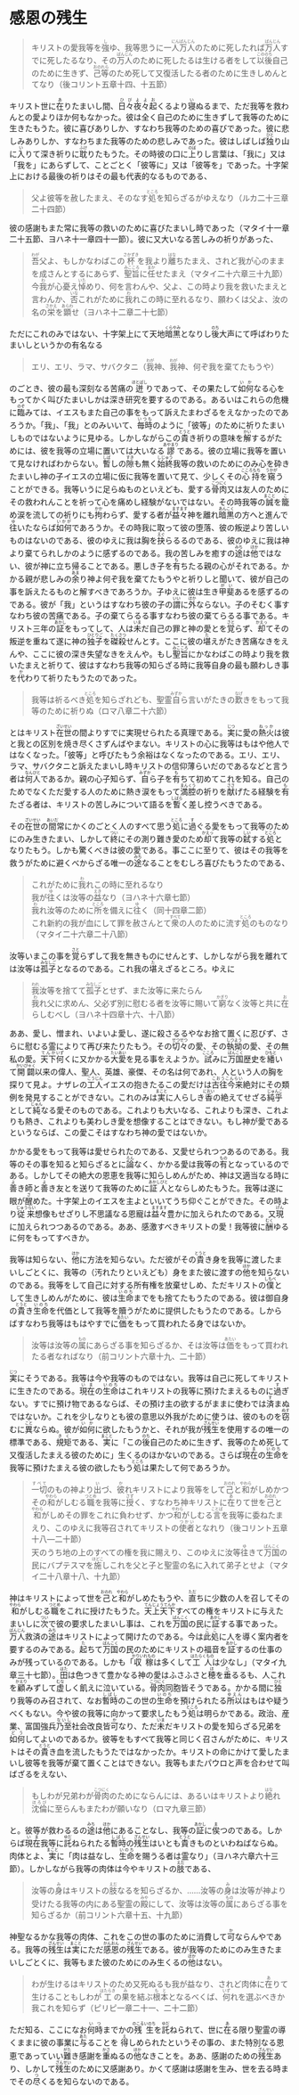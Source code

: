 # 感恩の残生

<article>
<section>
<blockquote>
キリストの愛我等を<ruby><rb>強</rb><rp>（</rp><rt>し</rt><rp>）</rp></ruby>ゆ、我等思うに一<ruby><rb>人</rb><rp>（</rp><rt>にん</rt><rp>）</rp></ruby><ruby><rb>万人</rb><rp>（</rp><rt>ばんじん</rt><rp>）</rp></ruby>のために死したれば<ruby><rb>万人</rb><rp>（</rp><rt>ばんじん</rt><rp>）</rp></ruby>すでに死したるなり、その<ruby><rb>万人</rb><rp>（</rp><rt>ばんじん</rt><rp>）</rp></ruby>のために死したるは生ける者をして<ruby><rb>以後</rb><rp>（</rp><rt>こののち</rt><rp>）</rp></ruby>自己のために生きず、<ruby><rb>己等</rb><rp>（</rp><rt>おのれら</rt><rp>）</rp></ruby>のため死して又復活したる者のために生きしめんとてなり（後コリント五章十四、十五節）
</blockquote>

<p class="paragraph">キリスト世に<ruby><rb>在</rb><rp>（</rp><rt>あ</rt><rp>）</rp></ruby>りたまいし間、<ruby><rb>日々夜々</rb><rp>（</rp><rt>ひびよよ</rt><rp>）</rp></ruby><ruby><rb>起</rb><rp>（</rp><rt>お</rt><rp>）</rp></ruby>くるより<ruby><rb>寝</rb><rp>（</rp><rt>い</rt><rp>）</rp></ruby>ぬるまで、ただ我等を救わんとの愛よりほか何もなかった。彼は全く自己のために生きずして我等のために生きたもうた。彼に喜びありしか、すなわち我等のための喜びであった。彼に悲しみありしか、すなわちまた我等のための悲しみであった。彼はしばしば<ruby><rb>独</rb><rp>（</rp><rt>ひと</rt><rp>）</rp></ruby>り山に<ruby><rb>入</rb><rp>（</rp><rt>い</rt><rp>）</rp></ruby>りて深き祈りに<ruby><rb>耽</rb><rp>（</rp><rt>ふけ</rt><rp>）</rp></ruby>りたもうた。その時彼の口に<ruby><rb>上</rb><rp>（</rp><rt>のぼ</rt><rp>）</rp></ruby>りし言葉は、「我に」又は「我を」にあらずして、ことごとく「彼等に」又は「彼等を」であった。十字架上における最後の祈りはその最も代表的なるものである、</p>

<blockquote>
父よ彼等を赦したまえ、そのなす<ruby><rb>処</rb><rp>（</rp><rt>ところ</rt><rp>）</rp></ruby>を知らざるがゆえなり（ルカ二十三章二十四節）
</blockquote>

<p>彼の感謝もまた常に我等の救いのために喜びたまいし時であった（マタイ十一章二十五節、ヨハネ十一章四十一節）。彼に又大いなる苦しみの祈りがあった、</p>

<blockquote>
<ruby><rb>吾</rb><rp>（</rp><rt>わが</rt><rp>）</rp></ruby>父よ、もしかなわばこの<ruby><rb>杯</rb><rp>（</rp><rt>さかずき</rt><rp>）</rp></ruby>を我より<ruby><rb>離</rb><rp>（</rp><rt>はな</rt><rp>）</rp></ruby>ちたまえ、されど我が心のままを成さんとするにあらず、<ruby><rb>聖旨</rb><rp>（</rp><rt>みこころ</rt><rp>）</rp></ruby>に<ruby><rb>任</rb><rp>（</rp><rt>まか</rt><rp>）</rp></ruby>せたまえ（マタイ二十六章三十九節）<br>
今<ruby><rb>我</rb><rp>（</rp><rt>わ</rt><rp>）</rp></ruby>が心憂え<ruby><rb>悼</rb><rp>（</rp><rt>いた</rt><rp>）</rp></ruby>めり、何を言わんや、父よ、この時より我を救いたまえと言わんか、<ruby><rb>否</rb><rp>（</rp><rt>いな</rt><rp>）</rp></ruby>これがために<ruby><rb>我</rb><rp>（</rp><rt>わ</rt><rp>）</rp></ruby>れこの時に至れるなり、願わくは父よ、汝の名の<ruby><rb>栄</rb><rp>（</rp><rt>さかえ</rt><rp>）</rp></ruby>を<ruby><rb>顕</rb><rp>（</rp><rt>あらわ</rt><rp>）</rp></ruby>せ（ヨハネ十二章二十七節）
</blockquote>

<p>ただにこれのみではない、十字架上にて天地<ruby><rb>暗黒</rb><rp>（</rp><rt>くらやみ</rt><rp>）</rp></ruby>となりし<ruby><rb>後</rb><rp>（</rp><rt>のち</rt><rp>）</rp></ruby>大声にて呼ばわりたまいしというかの有名なる</p>

<blockquote>
エリ、エリ、ラマ、サバクタニ（<ruby><rb>我</rb><rp>（</rp><rt>わが</rt><rp>）</rp></ruby>神、<ruby><rb>我</rb><rp>（</rp><rt>わが</rt><rp>）</rp></ruby>神、何ぞ我を棄てたもうや）
</blockquote>


<p>のごとき、彼の最も深刻なる苦痛の<ruby><rb>迸</rb><rp>（</rp><rt>ほとばし</rt><rp>）</rp></ruby>りであって、その果たして<ruby><rb>如何</rb><rp>（</rp><rt>いか</rt><rp>）</rp></ruby>なる心をもってかく叫びたまいしかは深き研究を要するのである。あるいはこれらの危機に<ruby><rb>臨</rb><rp>（</rp><rt>のぞ</rt><rp>）</rp></ruby>みては、イエスもまた自己の事をもって訴えたまわざるをえなかったのであろうか。「我」、「我」とのみいいて、<ruby><rb>毎時</rb><rp>（</rp><rt>いつも</rt><rp>）</rp></ruby>のように「彼等」のために祈りたまいしものではないように見ゆる。しかしながらこの<ruby><rb>貴</rb><rp>（</rp><rt>とうと</rt><rp>）</rp></ruby>き祈りの意味を<ruby><rb>解</rb><rp>（</rp><rt>かい</rt><rp>）</rp></ruby>するがためには、彼を我等の立場に置いては大いなる<ruby><rb>謬</rb><rp>（</rp><rt>あやまり</rt><rp>）</rp></ruby>である。彼の立場に我等を置いて見なければわからない。<ruby><rb>暫</rb><rp>（</rp><rt>しば</rt><rp>）</rp></ruby>しの<ruby><rb>隙</rb><rp>（</rp><rt>すき</rt><rp>）</rp></ruby>も無く<ruby><rb>始終</rb><rp>（</rp><rt>しじゅう</rt><rp>）</rp></ruby>我等の救いのためにのみ心を砕きたまいし神の子イエスの立場に仮に我等を置いて見て、少しくその<ruby><rb>心持</rb><rp>（</rp><rt>こころもち</rt><rp>）</rp></ruby>を<ruby><rb>窺</rb><rp>（</rp><rt>うかが</rt><rp>）</rp></ruby>うことができる。我等いうに足らぬものといえども、愛する<ruby><rb>骨肉</rb><rp>（</rp><rt>こつにく</rt><rp>）</rp></ruby>又は友人のためにその救われんことを祈って心を痛めし経験がないではない。その時我等の<ruby><rb>誠</rb><rp>（</rp><rt>まこと</rt><rp>）</rp></ruby>を<ruby><rb>籠</rb><rp>（</rp><rt>こ</rt><rp>）</rp></ruby>め涙を流しての祈りにも<ruby><rb>拘</rb><rp>（</rp><rt>かか</rt><rp>）</rp></ruby>わらず、愛する者が<ruby><rb>益々</rb><rp>（</rp><rt>ますます</rt><rp>）</rp></ruby>神を離れ<ruby><rb>暗黒</rb><rp>（</rp><rt>あんこく</rt><rp>）</rp></ruby>の方へと進んで<ruby><rb>往</rb><rp>（</rp><rt>ゆ</rt><rp>）</rp></ruby>いたならば<ruby><rb>如何</rb><rp>（</rp><rt>いかが</rt><rp>）</rp></ruby>であろうか。その時我に取って彼の堕落、彼の叛逆より苦しいものはないのである、彼のゆえに我は胸を<ruby><rb>抉</rb><rp>（</rp><rt>えぐ</rt><rp>）</rp></ruby>らるるのである、彼のゆえに我は神より棄てられしかのように感ずるのである。我の苦しみを癒すの<ruby><rb>途</rb><rp>（</rp><rt>みち</rt><rp>）</rp></ruby>は<ruby><rb>他</rb><rp>（</rp><rt>ほか</rt><rp>）</rp></ruby>ではない、彼が神に立ち帰ることである。悪しき子を<ruby><rb>有</rb><rp>（</rp><rt>も</rt><rp>）</rp></ruby>ちたる親の心がそれである。かかる親が悲しみの<ruby><rb>余</rb><rp>（</rp><rt>あま</rt><rp>）</rp></ruby>り神よ何ぞ我を棄てたもうやと祈りしと聞いて、彼が自己の事を訴えたるものと解すべきであろうか。子ゆえに彼は生き<ruby><rb>甲斐</rb><rp>（</rp><rt>がい</rt><rp>）</rp></ruby>あるを感ずるのである。彼が「我」というはすなわち彼の子の<ruby><rb>謂</rb><rp>（</rp><rt>いい</rt><rp>）</rp></ruby>に<ruby><rb>外</rb><rp>（</rp><rt>ほか</rt><rp>）</rp></ruby>ならない。子のそむく事すなわち彼の苦痛である。子の棄てらるる事すなわち彼の棄てらるる事である。キリスト三年の<ruby><rb>証</rb><rp>（</rp><rt>あかし</rt><rp>）</rp></ruby>をもってして、人は<ruby><rb>未</rb><rp>（</rp><rt>いま</rt><rp>）</rp></ruby>だ自己の罪と神の愛とを<ruby><rb>覚</rb><rp>（</rp><rt>さと</rt><rp>）</rp></ruby>らず、<ruby><rb>却</rb><rp>（</rp><rt>かえっ</rt><rp>）</rp></ruby>てその叛逆を重ねて遂に神の<ruby><rb>独子</rb><rp>（</rp><rt>ひとりご</rt><rp>）</rp></ruby>を<ruby><rb>磔殺</rb><rp>（</rp><rt>たくさつ</rt><rp>）</rp></ruby>せんとす。ここに彼の<ruby><rb>堪</rb><rp>（</rp><rt>た</rt><rp>）</rp></ruby>えがたき苦痛なきをえんや、ここに彼の深き失望なきをえんや。もし<ruby><rb>聖旨</rb><rp>（</rp><rt>みこころ</rt><rp>）</rp></ruby>にかなわばこの時より我を救いたまえと祈りて、彼はすなわち我等の知らざる時に我等自身の最も願わしき事を<ruby><rb>代</rb><rp>（</rp><rt>か</rt><rp>）</rp></ruby>わりて祈りたもうたのであった。</p>

<blockquote>
我等は祈るべき<ruby><rb>処</rb><rp>（</rp><rt>ところ</rt><rp>）</rp></ruby>を知らざれども、聖霊<ruby><rb>自</rb><rp>（</rp><rt>みずか</rt><rp>）</rp></ruby>ら言いがたきの<ruby><rb>歎</rb><rp>（</rp><rt>なげ</rt><rp>）</rp></ruby>きをもって我等のために祈りぬ（ロマ八章二十六節）
</blockquote>

<p>とはキリスト<ruby><rb>在世</rb><rp>（</rp><rt>ざいせい</rt><rp>）</rp></ruby>の間よりすでに実現せられたる真理である。<ruby><rb>実</rb><rp>（</rp><rt>じつ</rt><rp>）</rp></ruby>に愛の<ruby><rb>熱火</rb><rp>（</rp><rt>ねっか</rt><rp>）</rp></ruby>は彼と我との区別を焼き尽くさずんばやまない。キリストの心に我等はもはや他人ではなくなった。「彼等」と呼びたもう余裕はなくなったのである。エリ、エリ、ラマ、サバクタニと訴えたまいし時キリストの信仰薄らいだのであるなどと言う者は<ruby><rb>何人</rb><rp>（</rp><rt>なんびと</rt><rp>）</rp></ruby>であるか。親の心子知らず、<ruby><rb>自</rb><rp>（</rp><rt>みずか</rt><rp>）</rp></ruby>ら子を<ruby><rb>有</rb><rp>（</rp><rt>も</rt><rp>）</rp></ruby>ちて初めてこれを知る。自己のためでなくただ愛する人のために熱き涙をもって<ruby><rb>満腔</rb><rp>（</rp><rt>まんくう</rt><rp>）</rp></ruby>の祈りを<ruby><rb>献</rb><rp>（</rp><rt>ささ</rt><rp>）</rp></ruby>げたる経験を<ruby><rb>有</rb><rp>（</rp><rt>も</rt><rp>）</rp></ruby>たざる者は、キリストの苦しみについて語るを<ruby><rb>暫</rb><rp>（</rp><rt>しばら</rt><rp>）</rp></ruby>く差し控うべきである。</p>

<p class="paragraph">その<ruby><rb>在世</rb><rp>（</rp><rt>ざいせい</rt><rp>）</rp></ruby>の<ruby><rb>間</rb><rp>（</rp><rt>あいだ</rt><rp>）</rp></ruby>常にかくのごとく人のすべて思う<ruby><rb>処</rb><rp>（</rp><rt>ところ</rt><rp>）</rp></ruby>に<ruby><rb>過</rb><rp>（</rp><rt>す</rt><rp>）</rp></ruby>ぐる愛をもって我等のためにのみ生きたまい、しかして<ruby><rb>終</rb><rp>（</rp><rt>つい</rt><rp>）</rp></ruby>にその測り難き愛のため<ruby><rb>却</rb><rp>（</rp><rt>かえっ</rt><rp>）</rp></ruby>て我等の<ruby><rb>弑</rb><rp>（</rp><rt>しい</rt><rp>）</rp></ruby>する<ruby><rb>処</rb><rp>（</rp><rt>ところ</rt><rp>）</rp></ruby>となりたもう。しかも驚くべきは彼の愛である。事ここに至りて、彼はその我等を救うがために避くべからざる唯一の<ruby><rb>途</rb><rp>（</rp><rt>みち</rt><rp>）</rp></ruby>なることをむしろ喜びたもうたのである、</p>

<blockquote>
これがために<ruby><rb>我</rb><rp>（</rp><rt>わ</rt><rp>）</rp></ruby>れこの時に至れるなり<br>
我が<ruby><rb>往</rb><rp>（</rp><rt>ゆ</rt><rp>）</rp></ruby>くは汝等の<ruby><rb>益</rb><rp>（</rp><rt>えき</rt><rp>）</rp></ruby>なり（ヨハネ十六章七節）<br>
<ruby><rb>我</rb><rp>（</rp><rt>わ</rt><rp>）</rp></ruby>れ汝等のために<ruby><rb>所</rb><rp>（</rp><rt>ところ</rt><rp>）</rp></ruby>を備えに<ruby><rb>往</rb><rp>（</rp><rt>ゆ</rt><rp>）</rp></ruby>く（同十四章二節）<br>
これ新約の我が血にして罪を赦さんとて<ruby><rb>衆</rb><rp>（</rp><rt>すべて</rt><rp>）</rp></ruby>の人のために流す<ruby><rb>処</rb><rp>（</rp><rt>ところ</rt><rp>）</rp></ruby>のものなり（マタイ二十六章二十八節）
</blockquote>

<p>汝等いまこの事を<ruby><rb>覚</rb><rp>（</rp><rt>さと</rt><rp>）</rp></ruby>らずして我を無きものにせんとす、しかしながら我を離れては汝等は<ruby><rb>孤子</rb><rp>（</rp><rt>みなしご</rt><rp>）</rp></ruby>となるのである。これ我の<ruby><rb>堪</rb><rp>（</rp><rt>た</rt><rp>）</rp></ruby>えざるところ。ゆえに</p>

<blockquote>
<ruby><rb>我</rb><rp>（</rp><rt>われ</rt><rp>）</rp></ruby>汝等を捨てて<ruby><rb>孤子</rb><rp>（</rp><rt>みなしご</rt><rp>）</rp></ruby>とせず、また汝等に来たらん<br>
<ruby><rb>我</rb><rp>（</rp><rt>わ</rt><rp>）</rp></ruby>れ父に求めん、父必ず別に慰むる者を汝等に賜いて<ruby><rb>窮</rb><rp>（</rp><rt>かぎり</rt><rp>）</rp></ruby>なく汝等と共に<ruby><rb>在</rb><rp>（</rp><rt>お</rt><rp>）</rp></ruby>らしむべし（ヨハネ十四章十六、十八節）
</blockquote>

<p>ああ、愛し、憎まれ、いよいよ愛し、遂に殺さるるやなお捨て置くに忍びず、さらに慰むる霊によりて再び来たりたもう。その<ruby><rb>切々</rb><rp>（</rp><rt>せつせつ</rt><rp>）</rp></ruby>の愛、その<ruby><rb>執拗</rb><rp>（</rp><rt>しつよう</rt><rp>）</rp></ruby>の愛、その無私の愛。<ruby><rb>天下</rb><rp>（</rp><rt>てんか</rt><rp>）</rp></ruby><ruby><rb>何</rb><rp>（</rp><rt>いず</rt><rp>）</rp></ruby>くに又かかる<ruby><rb>大愛</rb><rp>（</rp><rt>たいあい</rt><rp>）</rp></ruby>を見る事をえようか。<ruby><rb>試</rb><rp>（</rp><rt>こころ</rt><rp>）</rp></ruby>みに<ruby><rb>万国</rb><rp>（</rp><rt>ばんこく</rt><rp>）</rp></ruby>歴史を<ruby><rb>繙</rb><rp>（</rp><rt>ひもと</rt><rp>）</rp></ruby>いて<ruby><rb>開闢</rb><rp>（</rp><rt>かいびゃく</rt><rp>）</rp></ruby>以来の偉人、聖人、英雄、豪傑、その名は何であれ、人という人の胸を探りて見よ。ナザレの<ruby><rb>工人</rb><rp>（</rp><rt>こうじん</rt><rp>）</rp></ruby>イエスの抱きたるこの愛だけは<ruby><rb>古往今来</rb><rp>（</rp><rt>こおうこんらい</rt><rp>）</rp></ruby>絶対にその類例を発見することができない。これのみは<ruby><rb>実</rb><rp>（</rp><rt>まこと</rt><rp>）</rp></ruby>に人らしき<ruby><rb>香</rb><rp>（</rp><rt>におい</rt><rp>）</rp></ruby>の絶えてせざる<ruby><rb>純乎</rb><rp>（</rp><rt>じゅんこ</rt><rp>）</rp></ruby>として<ruby><rb>純</rb><rp>（</rp><rt>じゅん</rt><rp>）</rp></ruby>なる愛そのものである。これよりも大いなる、これよりも深き、これよりも熱き、これよりも美わしき愛を想像することはできない。もし神が愛であるというならば、この愛こそはすなわち神の愛ではないか。</p>

<p class="paragraph">かかる愛をもって我等は愛せられたのである、又愛せられつつあるのである。我等のその事を知ると知らざるとに<ruby><rb>論</rb><rp>（</rp><rt>ろん</rt><rp>）</rp></ruby>なく、かかる愛は我等の<ruby><rb>有</rb><rp>（</rp><rt>もの</rt><rp>）</rp></ruby>となっているのである。しかしてその絶大の恩恵を我等に知らしめんがため、神は又適当なる時に<ruby><rb>善</rb><rp>（</rp><rt>よ</rt><rp>）</rp></ruby>き師と<ruby><rb>善</rb><rp>（</rp><rt>よ</rt><rp>）</rp></ruby>き友とを送りて我等のために<ruby><rb>証人</rb><rp>（</rp><rt>あかしびと</rt><rp>）</rp></ruby>とならしめたもうた。我等は遂に眼が<ruby><rb>醒</rb><rp>（</rp><rt>さ</rt><rp>）</rp></ruby>めた。十字架上のイエスを主よといいてうち仰ぐことができた。その時より<ruby><rb>従来</rb><rp>（</rp><rt>じゅうらい</rt><rp>）</rp></ruby>想像もせざりし不思議なる恩寵は<ruby><rb>益々</rb><rp>（</rp><rt>ますます</rt><rp>）</rp></ruby>豊かに加えられたのである。又<ruby><rb>現</rb><rp>（</rp><rt>げん</rt><rp>）</rp></ruby>に加えられつつあるのである。ああ、感激すべきキリストの愛！我等彼に<ruby><rb>酬</rb><rp>（</rp><rt>むく</rt><rp>）</rp></ruby>ゆるに何をもってすべきか。</p>

<p class="paragraph">我等は知らない、<ruby><rb>他</rb><rp>（</rp><rt>ほか</rt><rp>）</rp></ruby>に方法を知らない。ただ彼がその<ruby><rb>貴</rb><rp>（</rp><rt>とうと</rt><rp>）</rp></ruby>き身を我等に渡したまいしごとくに、我等の（汚れたりといえども）身をまた彼に渡すの<ruby><rb>他</rb><rp>（</rp><rt>ほか</rt><rp>）</rp></ruby>を知らないのである。我等をして自己に対する所有権を放棄せしめ、ただキリストの<ruby><rb>僕</rb><rp>（</rp><rt>しもべ</rt><rp>）</rp></ruby>として生きしめんがために、彼は<ruby><rb>生命</rb><rp>（</rp><rt>いのち</rt><rp>）</rp></ruby>までをも捨てたもうたのである。彼は御自身の<ruby><rb>貴</rb><rp>（</rp><rt>とうと</rt><rp>）</rp></ruby>き<ruby><rb>生命</rb><rp>（</rp><rt>いのち</rt><rp>）</rp></ruby>を代価として我等を贖うがために提供したもうたのである。しからばすなわち我等はもはやすでに<ruby><rb>価</rb><rp>（</rp><rt>あたい</rt><rp>）</rp></ruby>をもって買われたる身ではないか。</p>

<blockquote>
汝等は汝等の<ruby><rb>属</rb><rp>（</rp><rt>もの</rt><rp>）</rp></ruby>にあらざる事を知らざるか、そは汝等は<ruby><rb>価</rb><rp>（</rp><rt>あたい</rt><rp>）</rp></ruby>をもって買われたる者なればなり（前コリント六章十九、二十節）
</blockquote>

<p><ruby><rb>実</rb><rp>（</rp><rt>じつ</rt><rp>）</rp></ruby>にそうである。我等は今や我等のものではない。我等は自己に死してキリストに生きたのである。<ruby><rb>現在</rb><rp>（</rp><rt>いま</rt><rp>）</rp></ruby>の<ruby><rb>生命</rb><rp>（</rp><rt>いのち</rt><rp>）</rp></ruby>はこれキリストの我等に預けたまえるものに<ruby><rb>過</rb><rp>（</rp><rt>す</rt><rp>）</rp></ruby>ぎない。すでに預け物であるならば、その預け主の欲するがままに使わでは<ruby><rb>済</rb><rp>（</rp><rt>す</rt><rp>）</rp></ruby>まぬではないか。これを少しなりとも彼の意思以外我がために使うは、彼のものを<ruby><rb>窃</rb><rp>（</rp><rt>ぬす</rt><rp>）</rp></ruby>むに<ruby><rb>異</rb><rp>（</rp><rt>こと</rt><rp>）</rp></ruby>ならぬ。彼が<ruby><rb>如何</rb><rp>（</rp><rt>いか</rt><rp>）</rp></ruby>に欲したもうかと、それが我が<ruby><rb>残生</rb><rp>（</rp><rt>ざんせい</rt><rp>）</rp></ruby>を使用するの唯一の標準である、<ruby><rb>規矩</rb><rp>（</rp><rt>きく</rt><rp>）</rp></ruby>である、<ruby><rb>実</rb><rp>（</rp><rt>まこと</rt><rp>）</rp></ruby>に「この<ruby><rb>後</rb><rp>（</rp><rt>のち</rt><rp>）</rp></ruby>自己のために生きず、我等のため死して又復活したまえる彼のために」生くるのほかないのである。さらば<ruby><rb>現在</rb><rp>（</rp><rt>いま</rt><rp>）</rp></ruby>の<ruby><rb>生命</rb><rp>（</rp><rt>いのち</rt><rp>）</rp></ruby>を我等に預けたまえる彼の欲したもう<ruby><rb>処</rb><rp>（</rp><rt>ところ</rt><rp>）</rp></ruby>は果たして何であろうか。</p>

<blockquote>
<ruby><rb>一切</rb><rp>（</rp><rt>すべて</rt><rp>）</rp></ruby>のもの神より<ruby><rb>出</rb><rp>（</rp><rt>い</rt><rp>）</rp></ruby>づ、<ruby><rb>彼</rb><rp>（</rp><rt>か</rt><rp>）</rp></ruby>れキリストにより我等をして<ruby><rb>己</rb><rp>（</rp><rt>おのれ</rt><rp>）</rp></ruby>と<ruby><rb>和</rb><rp>（</rp><rt>やわら</rt><rp>）</rp></ruby>がしめかつその<ruby><rb>和</rb><rp>（</rp><rt>やわら</rt><rp>）</rp></ruby>がしむる<ruby><rb>職</rb><rp>（</rp><rt>つとめ</rt><rp>）</rp></ruby>を我等に<ruby><rb>授</rb><rp>（</rp><rt>さず</rt><rp>）</rp></ruby>く、すなわち神キリストに<ruby><rb>在</rb><rp>（</rp><rt>あ</rt><rp>）</rp></ruby>りて世を<ruby><rb>己</rb><rp>（</rp><rt>おのれ</rt><rp>）</rp></ruby>と<ruby><rb>和</rb><rp>（</rp><rt>やわら</rt><rp>）</rp></ruby>がしめその罪をこれに負わせず、かつ<ruby><rb>和</rb><rp>（</rp><rt>やわら</rt><rp>）</rp></ruby>がしむる<ruby><rb>言</rb><rp>（</rp><rt>ことば</rt><rp>）</rp></ruby>を我等に委ねたまえり、このゆえに我等召されてキリストの<ruby><rb>使者</rb><rp>（</rp><rt>つかい</rt><rp>）</rp></ruby>となれり（後コリント五章十八―二十節）<br>
天のうち地の上のすべての権を我に賜えり、このゆえに汝等<ruby><rb>往</rb><rp>（</rp><rt>ゆ</rt><rp>）</rp></ruby>きて<ruby><rb>万国</rb><rp>（</rp><rt>ばんこく</rt><rp>）</rp></ruby>の民にバプテスマを<ruby><rb>施</rb><rp>（</rp><rt>ほどこ</rt><rp>）</rp></ruby>しこれを父と子と聖霊の名に入れて弟子とせよ（マタイ二十八章十八、十九節）
</blockquote>

<p>神はキリストによって世を<ruby><rb>己</rb><rp>（</rp><rt>おのれ</rt><rp>）</rp></ruby>と<ruby><rb>和</rb><rp>（</rp><rt>やわら</rt><rp>）</rp></ruby>がしめたもうや、<ruby><rb>直</rb><rp>（</rp><rt>ただ</rt><rp>）</rp></ruby>ちに少数の人を召してその<ruby><rb>和</rb><rp>（</rp><rt>やわら</rt><rp>）</rp></ruby>がしむる<ruby><rb>職</rb><rp>（</rp><rt>つとめ</rt><rp>）</rp></ruby>をこれに授けたもうた。<ruby><rb>天上天下</rb><rp>（</rp><rt>てんじょうてんか</rt><rp>）</rp></ruby>すべての権をキリストに与えたまいしに<ruby><rb>次</rb><rp>（</rp><rt>つい</rt><rp>）</rp></ruby>で彼の要求したまいし事は、これを<ruby><rb>万国</rb><rp>（</rp><rt>ばんこく</rt><rp>）</rp></ruby>の民に<ruby><rb>証</rb><rp>（</rp><rt>あかし</rt><rp>）</rp></ruby>する事であった。<ruby><rb>万人</rb><rp>（</rp><rt>ばんじん</rt><rp>）</rp></ruby>救済の<ruby><rb>途</rb><rp>（</rp><rt>みち</rt><rp>）</rp></ruby>はキリストによって開けたのである。今は<ruby><rb>此処</rb><rp>（</rp><rt>ここ</rt><rp>）</rp></ruby>に人を導く案内者を要するのみである。<ruby><rb>起</rb><rp>（</rp><rt>た</rt><rp>）</rp></ruby>ちて<ruby><rb>万国</rb><rp>（</rp><rt>ばんこく</rt><rp>）</rp></ruby>の民のためにキリストの福音を<ruby><rb>証</rb><rp>（</rp><rt>あかし</rt><rp>）</rp></ruby>するの仕事のみが残っているのである。しかも「<ruby><rb>収稼</rb><rp>（</rp><rt>かりいれもの</rt><rp>）</rp></ruby>は多くして<ruby><rb>工人</rb><rp>（</rp><rt>はたらくもの</rt><rp>）</rp></ruby>は少なし」（マタイ九章三十七節）。<ruby><rb>田</rb><rp>（</rp><rt>はた</rt><rp>）</rp></ruby>は色つきて豊かなる神の愛はふさふさと<ruby><rb>穂</rb><rp>（</rp><rt>ほ</rt><rp>）</rp></ruby>を<ruby><rb>垂</rb><rp>（</rp><rt>た</rt><rp>）</rp></ruby>るるも、人これを<ruby><rb>顧</rb><rp>（</rp><rt>かえり</rt><rp>）</rp></ruby>みずして<ruby><rb>虚</rb><rp>（</rp><rt>むな</rt><rp>）</rp></ruby>しく飢えに泣いている。<ruby><rb>骨肉</rb><rp>（</rp><rt>こつにく</rt><rp>）</rp></ruby>同胞皆そうである。かかる間に<ruby><rb>独</rb><rp>（</rp><rt>ひと</rt><rp>）</rp></ruby>り我等のみ召されて、なお<ruby><rb>暫時</rb><rp>（</rp><rt>しばし</rt><rp>）</rp></ruby>のこの世の<ruby><rb>生命</rb><rp>（</rp><rt>いのち</rt><rp>）</rp></ruby>を預けられたる<ruby><rb>所以</rb><rp>（</rp><rt>ゆえん</rt><rp>）</rp></ruby>はもはや疑うべくもない。今や彼の我等に向かって要求したもう<ruby><rb>処</rb><rp>（</rp><rt>ところ</rt><rp>）</rp></ruby>は明らかである。政治、産業、富国強兵<ruby><rb>乃至</rb><rp>（</rp><rt>ないし</rt><rp>）</rp></ruby>社会改良皆<ruby><rb>可</rb><rp>（</rp><rt>か</rt><rp>）</rp></ruby>なり、ただ<ruby><rb>未</rb><rp>（</rp><rt>いま</rt><rp>）</rp></ruby>だキリストの愛を知らざる兄弟を<ruby><rb>如何</rb><rp>（</rp><rt>どう</rt><rp>）</rp></ruby>してよいのであるか。彼等をもすべて我等と同じく召さんがために、キリストはその<ruby><rb>貴</rb><rp>（</rp><rt>とうと</rt><rp>）</rp></ruby>き血を流したもうたではなかったか。キリストの命にかけて愛したまいし彼等を我等が棄て置くことはできない。我等もまたパウロと声を合わせて叫ばざるをえない、</p>

<blockquote>
もしわが兄弟わが<ruby><rb>骨肉</rb><rp>（</rp><rt>こつにく</rt><rp>）</rp></ruby>のためにならんには、あるいはキリストより<ruby><rb>絶</rb><rp>（</rp><rt>はな</rt><rp>）</rp></ruby>れ<ruby><rb>沈倫</rb><rp>（</rp><rt>ほろび</rt><rp>）</rp></ruby>に至らんもまたわが願いなり（ロマ九章三節）
</blockquote>

<p>と。彼等が救わるるの<ruby><rb>途</rb><rp>（</rp><rt>みち</rt><rp>）</rp></ruby>は<ruby><rb>他</rb><rp>（</rp><rt>ほか</rt><rp>）</rp></ruby>にあることなし、我等の<ruby><rb>証</rb><rp>（</rp><rt>あかし</rt><rp>）</rp></ruby>に<ruby><rb>俟</rb><rp>（</rp><rt>ま</rt><rp>）</rp></ruby>つのである。しからば<ruby><rb>現在</rb><rp>（</rp><rt>いま</rt><rp>）</rp></ruby>我等に<ruby><rb>託</rb><rp>（</rp><rt>ゆだ</rt><rp>）</rp></ruby>ねられたる<ruby><rb>暫時</rb><rp>（</rp><rt>しばし</rt><rp>）</rp></ruby>の<ruby><rb>残生</rb><rp>（</rp><rt>ざんせい</rt><rp>）</rp></ruby>はいとも<ruby><rb>貴</rb><rp>（</rp><rt>とうと</rt><rp>）</rp></ruby>きものといわねばならぬ。肉体とよ、<ruby><rb>実</rb><rp>（</rp><rt>まこと</rt><rp>）</rp></ruby>に「肉は益なし、<ruby><rb>生命</rb><rp>（</rp><rt>いのち</rt><rp>）</rp></ruby>を賜うる者は霊なり」（ヨハネ六章六十三節）。しかしながら我等の肉体は今やキリストの<ruby><rb>肢</rb><rp>（</rp><rt>えだ</rt><rp>）</rp></ruby>である、</p>

<blockquote>
汝等の<ruby><rb>身</rb><rp>（</rp><rt>み</rt><rp>）</rp></ruby>はキリストの<ruby><rb>肢</rb><rp>（</rp><rt>えだ</rt><rp>）</rp></ruby>なるを知らざるか、……汝等の<ruby><rb>身</rb><rp>（</rp><rt>み</rt><rp>）</rp></ruby>は汝等が神より受けたる我等の内にある聖霊の<ruby><rb>殿</rb><rp>（</rp><rt>みや</rt><rp>）</rp></ruby>にして、汝等は汝等の<ruby><rb>属</rb><rp>（</rp><rt>もの</rt><rp>）</rp></ruby>にあらざる事を知らざるか（前コリント六章十五、十九節）
</blockquote>

<p>神聖なるかな我等の肉体、これをこの世の事のために消費して<ruby><rb>可</rb><rp>（</rp><rt>か</rt><rp>）</rp></ruby>ならんやである。我等の<ruby><rb>残生</rb><rp>（</rp><rt>ざんせい</rt><rp>）</rp></ruby>は<ruby><rb>実</rb><rp>（</rp><rt>まこと</rt><rp>）</rp></ruby>にただ<ruby><rb>感恩</rb><rp>（</rp><rt>かんおん</rt><rp>）</rp></ruby>の<ruby><rb>残生</rb><rp>（</rp><rt>ざんせい</rt><rp>）</rp></ruby>である。彼が我等のためにのみ生きたまいしごとくに、我等もまた彼のためにのみ生くるの<ruby><rb>他</rb><rp>（</rp><rt>ほか</rt><rp>）</rp></ruby>はない。</p>

<blockquote>
わが生けるはキリストのため又死ぬるも我が益なり、されど肉体に<ruby><rb>在</rb><rp>（</rp><rt>あ</rt><rp>）</rp></ruby>りて生けることもしわが<ruby><rb>工</rb><rp>（</rp><rt>はたらき</rt><rp>）</rp></ruby>の<ruby><rb>果</rb><rp>（</rp><rt>み</rt><rp>）</rp></ruby>を結ぶ<ruby><rb>根本</rb><rp>（</rp><rt>もと</rt><rp>）</rp></ruby>となるべくば、<ruby><rb>何</rb><rp>（</rp><rt>いず</rt><rp>）</rp></ruby>れを選ぶべきか我これを知らず（ピリピ一章二十一、二十二節）
</blockquote>

<p>ただ知る、ここになお<ruby><rb>何時</rb><rp>（</rp><rt>いつ</rt><rp>）</rp></ruby>までかの<ruby><rb>残生</rb><rp>（</rp><rt>のこるいのち</rt><rp>）</rp></ruby>を<ruby><rb>託</rb><rp>（</rp><rt>ゆだ</rt><rp>）</rp></ruby>ねられて、世に<ruby><rb>在</rb><rp>（</rp><rt>あ</rt><rp>）</rp></ruby>る限り聖霊の導くままに彼の事業に<ruby><rb>与</rb><rp>（</rp><rt>あた</rt><rp>）</rp></ruby>ることを
<ruby><rb>得</rb><rp>（</rp><rt>え</rt><rp>）</rp></ruby>しめられたというその事の、また特別なる恩恵であっていい<ruby><rb>難</rb><rp>（</rp><rt>がた</rt><rp>）</rp></ruby>き感謝を<ruby><rb>重</rb><rp>（</rp><rt>かさ</rt><rp>）</rp></ruby>ぬるの<ruby><rb>他</rb><rp>（</rp><rt>ほか</rt><rp>）</rp></ruby>なきことを。ああ、感謝のための<ruby><rb>残生</rb><rp>（</rp><rt>ざんせい</rt><rp>）</rp></ruby>あり、しかして<ruby><rb>残生</rb><rp>（</rp><rt>ざんせい</rt><rp>）</rp></ruby>のために又感謝あり。かくて感謝は感謝を生み、世を去る時までその<ruby><rb>尽</rb><rp>（</rp><rt>つ</rt><rp>）</rp></ruby>くるを知らないのである。</p>
</section>
</article>